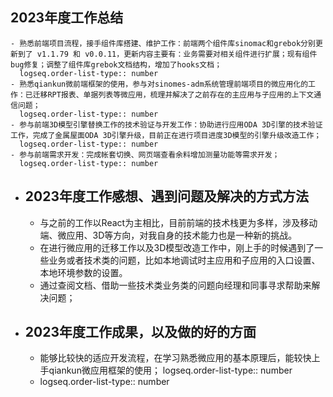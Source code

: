 ## 2023年度工作总结
	- 熟悉前端项目流程，接手组件库搭建、维护工作：前端两个组件库sinomac和grebok分别更新到了 v1.1.79 和 v0.0.11，更新内容主要有：业务需要对相关组件进行扩展；现有组件bug修复；调整了组件库grebok文档结构，增加了hooks文档；
	  logseq.order-list-type:: number
	- 熟悉qiankun微前端框架的使用，参与对sinomes-adm系统管理前端项目的微应用化的工作：已迁移RPT报表、单据列表等微应用，梳理并解决了之前存在的主应用与子应用的上下文通信问题；
	  logseq.order-list-type:: number
	- 参与前端3D模型引擎替换工作的技术验证与开发工作：协助进行应用ODA 3D引擎的技术验证工作，完成了金属屋面ODA 3D引擎升级，目前正在进行项目进度3D模型的引擎升级改造工作；
	  logseq.order-list-type:: number
	- 参与前端需求开发：完成帐套切换、网页端查看余料增加测量功能等需求开发；
	  logseq.order-list-type:: number
- ## 2023年度工作感想、遇到问题及解决的方式方法
	- 与之前的工作以React为主相比，目前前端的技术栈更为多样，涉及移动端、微应用、3D等方向，对我自身的技术能力也是一种新的挑战。
	- 在进行微应用的迁移工作以及3D模型改造工作中，刚上手的时候遇到了一些业务或者技术类的问题，比如本地调试时主应用和子应用的入口设置、本地环境参数的设置。
	- 通过查阅文档、借助一些技术类业务类的问题向经理和同事寻求帮助来解决问题；
- ## 2023年度工作成果，以及做的好的方面
	- 能够比较快的适应开发流程，在学习熟悉微应用的基本原理后，能较快上手qiankun微应用框架的使用；
	  logseq.order-list-type:: number
	- logseq.order-list-type:: number